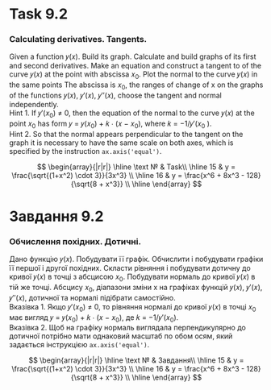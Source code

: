 # Task 9.2

### Calculating derivatives. Tangents.

Given a function 𝑦(𝑥). Build its graph. Calculate and build
graphs of its first and second derivatives. Make an equation and construct a tangent to
of the curve 𝑦(𝑥) at the point with abscissa 𝑥<sub>0</sub>. Plot the normal to the curve 𝑦(𝑥) in the same
points The abscissa is 𝑥<sub>0</sub>, the ranges of change of x on the graphs of the functions 𝑦(𝑥), 𝑦′(𝑥), 𝑦′′(𝑥),
choose the tangent and normal independently.\
Hint 1. If 𝑦′(𝑥<sub>0</sub>) ≠ 0, then the equation of the normal to the curve 𝑦(𝑥) at the point 𝑥<sub>0</sub> has
form 𝑦 = 𝑦(𝑥<sub>0</sub>) + 𝑘 ∙ (𝑥 − 𝑥<sub>0</sub>), where 𝑘 = −1/𝑦′(𝑥<sub>0</sub> ).\
Hint 2. So that the normal appears perpendicular to the tangent on the graph
it is necessary to have the same scale on both axes, which is specified by the instruction
```ax.axis('equal')```.

$$
\begin{array}{|r|r|}
\hline
\text № & Task\\
\hline
 15 & 
y = \frac{\sqrt{(1+x^2) \cdot 3}}{3x^3}
\\
\hline
16 & 
y = \frac{x^6 + 8x^3 - 128}{\sqrt{8 + x^3}}
\\
\hline
\end{array}
$$

# Завдання 9.2

### Обчислення похідних. Дотичні.

Дано функцію 𝑦(𝑥). Побудувати її графік. Обчислити і побудувати
графіки її першої і другої похідних. Скласти рівняння і побудувати дотичну до
кривої 𝑦(𝑥) в точці з абсцисою 𝑥<sub>0</sub>. Побудувати нормаль до кривої 𝑦(𝑥) в тій же
точці. Абсцису 𝑥<sub>0</sub>, діапазони зміни x на графіках функцій 𝑦(𝑥), 𝑦′(𝑥), 𝑦′′(𝑥),
дотичної та нормалі підібрати самостійно.\
Вказівка 1. Якщо 𝑦′(𝑥<sub>0</sub>) ≠ 0, то рівняння нормалі до кривої 𝑦(𝑥) в точці 𝑥<sub>0</sub> має
вигляд 𝑦 = 𝑦(𝑥<sub>0</sub>) + 𝑘 ∙ (𝑥 − 𝑥<sub>0</sub>), де 𝑘 = −1/𝑦′(𝑥<sub>0</sub>).\
Вказівка 2. Щоб на графіку нормаль виглядала перпендикулярно до дотичної
потрібно мати однаковий масштаб по обом осям, який задається інструкцією
```ax.axis('equal')```.

$$
\begin{array}{|r|r|}
\hline
\text № & Завдання\\
\hline
 15 & 
y = \frac{\sqrt{(1+x^2) \cdot 3}}{3x^3}
\\
\hline
16 & 
y = \frac{x^6 + 8x^3 - 128}{\sqrt{8 + x^3}}
\\
\hline
\end{array}
$$
